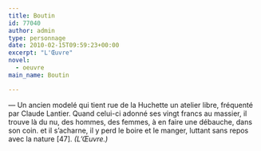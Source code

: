 ```yaml
---
title: Boutin
id: 77040
author: admin
type: personnage
date: 2010-02-15T09:59:23+00:00
excerpt: "L'Œuvre"
novel:
  - oeuvre
main_name: Boutin

---
```

— Un ancien modelé qui tient rue de la Huchette un atelier libre, fréquenté par Claude Lantier. Quand celui-ci adonné ses vingt francs au massier, il trouve là du nu, des hommes, des femmes, à en faire une débauche, dans son coin. et il s&rsquo;acharne, il y perd le boire et le manger, luttant sans repos avec la nature [47]. _(L&rsquo;Œuvre.)_